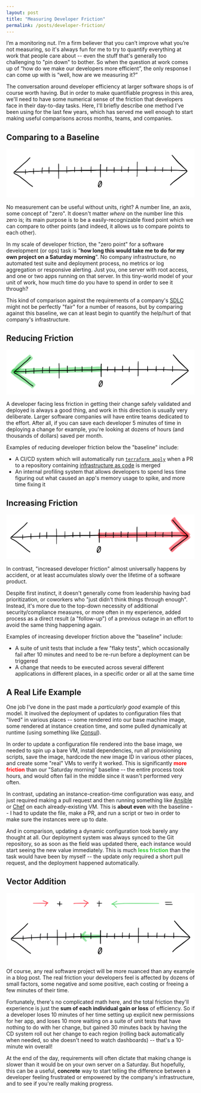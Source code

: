 ```yaml
---
layout: post
title: "Measuring Developer Friction"
permalink: /posts/developer-friction/
---
```


I’m a monitoring nut. I’m a firm believer that you can’t improve what you’re not measuring, so it's always fun for me to try to quantify everything at work that people care about -- even the stuff that's generally too challenging to "pin down" to bother. So when the question at work comes up of “how do we make our developers more efficient”, the only response I can come up with is “well, how are we measuring it?”

The conversation around developer efficiency at larger software shops is of course worth having. But in order to make quantifiable progress in this area, we'll need to have some numerical sense of the friction that developers face in their day-to-day tasks. Here, I'll briefly describe one method I've been using for the last few years, which has served me well enough to start making useful comparisons across months, teams, and companies.

## Comparing to a Baseline

![](/assets/friction-none.png)

No measurement can be useful without units, right? A number line, an axis, some concept of "zero". It doesn't matter _where_ on the number line this zero is; its main purpose is to be a easily-recognizable fixed point which we can compare to other points (and indeed, it allows us to compare points to each other).

In my scale of developer friction, the "zero point" for a software development (or ops) task is "**how long this would take me to do for my own project on a Saturday morning**". No company infrastructure, no automated test suite and deployment process, no metrics or log aggregation or responsive alerting. Just you, one server with root access, and one or two apps running on that server. In this tiny-world model of your unit of work, how much time do you have to spend in order to see it through?

This kind of comparison against the requirements of a company's [SDLC](https://en.wikipedia.org/wiki/Systems_development_life_cycle) might not be perfectly "fair" for a number of reasons, but by comparing against this baseline, we can at least begin to quantify the help/hurt of that company's infrastructure.

## Reducing Friction

![](/assets/friction-less.png)

A developer facing less friction in getting their change safely validated and deployed is always a good thing, and work in this direction is usually very deliberate. Larger software companies will have entire teams dedicated to the effort. After all, if you can save each developer 5 minutes of time in deploying a change for example, you're looking at dozens of hours (and thousands of dollars) saved per month.

Examples of reducing developer friction below the "baseline" include:

- A CI/CD system which will automatically run [`terraform apply`](https://www.terraform.io/docs/cli/commands/apply.html) when a PR to a repository containing [infrastructure as code](https://en.wikipedia.org/wiki/Infrastructure_as_code) is merged
- An internal profiling system that allows developers to spend less time figuring out what caused an app's memory usage to spike, and more time fixing it

## Increasing Friction

![](/assets/friction-more.png)

In contrast, "increased developer friction" almost universally happens by accident, or at least accumulates slowly over the lifetime of a software product.

Despite first instinct, it doesn't generally come from leadership having bad prioritization, or coworkers who "just didn't think things through enough". Instead, it's more due to the top-down necessity of additional security/compliance measures, or more often in my experience, added process as a direct result (a "follow-up") of a previous outage in an effort to avoid the same thing happening again.

Examples of increasing developer friction above the "baseline" include:

- A suite of unit tests that include a few "flaky tests", which occasionally fail after 10 minutes and need to be re-run before a deployment can be triggered
- A change that needs to be executed across several different applications in different places, in a specific order or all at the same time

## A Real Life Example

One job I've done in the past made a _particularly good_ example of this model. It involved the deployment of updates to configuration files that "lived" in various places -- some rendered into our base machine image, some rendered at instance creation time, and some pulled dynamically at runtime (using something like [Consul](https://www.consul.io)).

In order to update a configuration file rendered into the base image, we needed to spin up a bare VM, install dependencies, run all provisioning scripts, save the image, hardcode the new image ID in various other places, and create some "real" VMs to verify it worked. This is significantly **<span style="color:red;">more friction</span>** than our "Saturday morning" baseline -- the entire process took hours, and would often fail in the middle since it wasn't performed very often.

In contrast, updating an instance-creation-time configuration was easy, and just required making a pull request and then running something like [Ansible](https://www.ansible.com) or [Chef](https://www.chef.io) on each already-existing VM. This is **about even** with the baseline -- I had to update the file, make a PR, and run a script or two in order to make sure the instances were up to date.

And in comparison, updating a dynamic configuration took barely any thought at all. Our deployment system was always synced to the Git repository, so as soon as the field was updated there, each instance would start seeing the new value immediately. This is much **<span style="color:LimeGreen;">less friction</span>** than the task would have been by myself -- the update only required a short pull request, and the deployment happened automatically.


## Vector Addition

![](/assets/friction-math.png)

Of course, any real software project will be more nuanced than any example in a blog post. The real friction your developers feel is affected by dozens of small factors, some negative and some positive, each costing or freeing a few minutes of their time.

Fortunately, there's no complicated math here, and the total friction they'll experience is just the **sum of each individual gain or loss** of efficiency. So if a developer loses 10 minutes of her time setting up explicit new permissions for her app, and loses 10 more waiting on a suite of unit tests that have nothing to do with her change, but gained 30 minutes back by having the CD system roll out her change to each region (rolling back automatically when needed, so she doesn't need to watch dashboards) -- that's a 10-minute win overall!

At the end of the day, requirements will often dictate that making change is slower than it would be on your own server on a Saturday. But hopefully, this can be a useful, **concrete** way to start telling the difference between a developer feeling frustrated or empowered by the company's infrastructure, and to see if you're really making progress.

